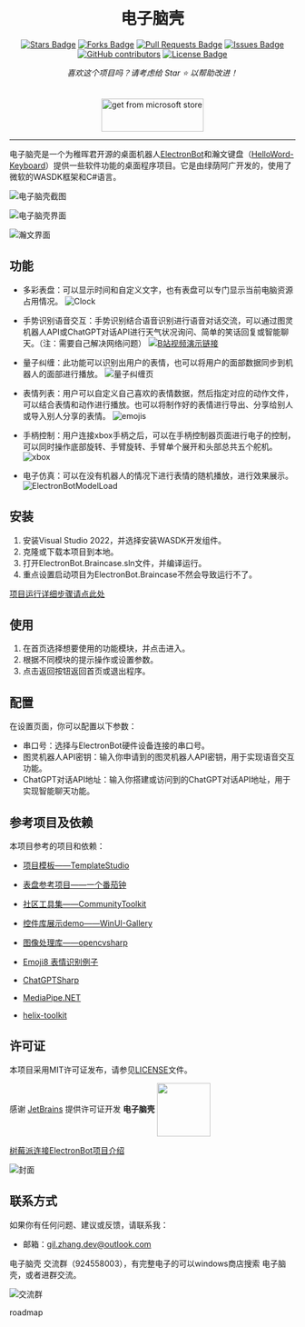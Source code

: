<h1 align="center">电子脑壳</h1>
<div align="center">


<a href="https://github.com/maker-community/ElectronBot.DotNet/stargazers"><img src="https://img.shields.io/github/stars/maker-community/ElectronBot.DotNet" alt="Stars Badge"/></a>
<a href="https://github.com/maker-community/ElectronBot.DotNet/network/members"><img src="https://img.shields.io/github/forks/maker-community/ElectronBot.DotNet" alt="Forks Badge"/></a>
<a href="https://github.com/maker-community/ElectronBot.DotNet/pulls"><img src="https://img.shields.io/github/issues-pr/maker-community/ElectronBot.DotNet" alt="Pull Requests Badge"/></a>
<a href="https://github.com/maker-community/ElectronBot.DotNet/issues"><img src="https://img.shields.io/github/issues/maker-community/ElectronBot.DotNet" alt="Issues Badge"/></a>
<a href="https://github.com/maker-community/ElectronBot.DotNet/graphs/contributors"><img alt="GitHub contributors" src="https://img.shields.io/github/contributors/maker-community/ElectronBot.DotNet?color=2b9348"></a>
<a href="https://github.com/maker-community/ElectronBot.DotNet/blob/master/LICENSE.txt"><img src="https://img.shields.io/github/license/maker-community/ElectronBot.DotNet?color=2b9348" alt="License Badge"/></a>

<i>喜欢这个项目吗？请考虑给 Star ⭐️ 以帮助改进！</i>

<br/><a href="https://www.microsoft.com/store/productId/9NQWDB4MQV0C"><img src="https://cdn.jsdelivr.net/gh/qishibo/img/microsoft-store.png" height="58" width="180" alt="get from microsoft store"></a>
</div>

---

电子脑壳是一个为稚晖君开源的桌面机器人[ElectronBot](https://github.com/peng-zhihui/ElectronBot)和瀚文键盘（[HelloWord-Keyboard](https://github.com/peng-zhihui/HelloWord-Keyboard)）提供一些软件功能的桌面程序项目。它是由绿荫阿广开发的，使用了微软的WASDK框架和C#语言。

![电子脑壳截图](/Images/home.png)

![电子脑壳界面](/Images/homepage.PNG)

![瀚文界面](/Images/helloworld-%20keyboard.PNG)
## 功能

- 多彩表盘：可以显示时间和自定义文字，也有表盘可以专门显示当前电脑资源占用情况。
![Clock](/Images/clock.png)
- 手势识别语音交互：手势识别结合语音识别进行语音对话交流，可以通过图灵机器人API或ChatGPT对话API进行天气状况询问、简单的笑话回复或智能聊天。（注：需要自己解决网络问题）
[![B站视频演示链接](/Images/chatgpt-talk.JPG)](https://www.bilibili.com/video/BV1FX4y1S7hA/?share_source=copy_web&vd_source=dbfa7a452a337f924e60d4da2715b6eb)


- 量子纠缠：此功能可以识别出用户的表情，也可以将用户的面部数据同步到机器人的面部进行播放。
![量子纠缠页](/Images/face.png)

- 表情列表：用户可以自定义自己喜欢的表情数据，然后指定对应的动作文件，可以结合表情和动作进行播放。也可以将制作好的表情进行导出、分享给别人或导入别人分享的表情。
![emojis](/Images/emojis.png)

- 手柄控制：用户连接xbox手柄之后，可以在手柄控制器页面进行电子的控制，可以同时操作底部旋转、手臂旋转、手臂单个展开和头部总共五个舵机。
![xbox](/Images/xbox-controller.png)

- 电子仿真：可以在没有机器人的情况下进行表情的随机播放，进行效果展示。
![ElectronBotModelLoad](/Images/ElectronBotModelLoad.gif)


## 安装

1. 安装Visual Studio 2022，并选择安装WASDK开发组件。
2. 克隆或下载本项目到本地。
3. 打开ElectronBot.Braincase.sln文件，并编译运行。
4. 重点设置启动项目为ElectronBot.Braincase不然会导致运行不了。

[项目运行详细步骤请点此处](https://github.com/maker-community/ElectronBot.Braincase)

## 使用

1. 在首页选择想要使用的功能模块，并点击进入。
2. 根据不同模块的提示操作或设置参数。
3. 点击返回按钮返回首页或退出程序。

## 配置

在设置页面，你可以配置以下参数：

- 串口号：选择与ElectronBot硬件设备连接的串口号。
- 图灵机器人API密钥：输入你申请到的图灵机器人API密钥，用于实现语音交互功能。
- ChatGPT对话API地址：输入你搭建或访问到的ChatGPT对话API地址，用于实现智能聊天功能。

## 参考项目及依赖

本项目参考的项目和依赖：

+ [项目模板——TemplateStudio](https://github.com/microsoft/TemplateStudio)

+ [表盘参考项目——一个番茄钟](https://github.com/DinoChan/OnePomodoro)
+ [社区工具集——CommunityToolkit](https://github.com/CommunityToolkit/WindowsCommunityToolkit)

+ [控件库展示demo——WinUI-Gallery](https://github.com/microsoft/WinUI-Gallery)

+ [图像处理库——opencvsharp](https://github.com/shimat/opencvsharp)

+ [Emoji8 表情识别例子](https://github.com/microsoft/Windows-Machine-Learning/tree/master/Samples/Emoji8/UWP/cs)

+ [ChatGPTSharp](https://github.com/aiqinxuancai/ChatGPTSharp)

+ [MediaPipe.NET](https://github.com/vignetteapp/MediaPipe.NET)

+ [helix-toolkit](https://github.com/helix-toolkit/helix-toolkit)

## 许可证

本项目采用MIT许可证发布，请参见[LICENSE](https://github.com/maker-community/ElectronBot.DotNet/blob/master/LICENSE.txt)文件。

感谢 [JetBrains](https://www.jetbrains.com/?from=maker-community) 提供许可证开发 **电子脑壳** <a href="https://www.jetbrains.com/?from=maker-community"><img src="https://resources.jetbrains.com/storage/products/company/brand/logos/jb_beam.svg" width="94" align="center" /></a>

[树莓派连接ElectronBot项目介绍](https://github.com/maker-community/ElectronBot.DotNet/tree/master/src/Verdure.ElectronBot.GrpcService)

![封面](/Images/videoCar.jpg)

## 联系方式

如果你有任何问题、建议或反馈，请联系我：

- 邮箱：gil.zhang.dev@outlook.com



电子脑壳 交流群（924558003），有完整电子的可以windows商店搜索 电子脑壳，或者进群交流。

![交流群](/Images/QQ.jpg)

roadmap
